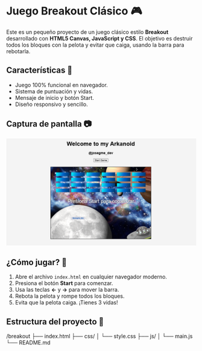 # Juego Breakout Clásico 🎮

Este es un pequeño proyecto de un juego clásico estilo **Breakout** desarrollado con **HTML5 Canvas, JavaScript y CSS**. El objetivo es destruir todos los bloques con la pelota y evitar que caiga, usando la barra para rebotarla.

## Características 📌

- Juego 100% funcional en navegador.
- Sistema de puntuación y vidas.
- Mensaje de inicio y botón Start.
- Diseño responsivo y sencillo.

## Captura de pantalla 📷

![el clásico](/images/arkanoid.png)

## ¿Cómo jugar? 🎯

1. Abre el archivo `index.html` en cualquier navegador moderno.
2. Presiona el botón **Start** para comenzar.
3. Usa las teclas **←** y **→** para mover la barra.
4. Rebota la pelota y rompe todos los bloques.
5. Evita que la pelota caiga. ¡Tienes 3 vidas!

## Estructura del proyecto 📁

/breakout ├── index.html ├── css/ │ └── style.css ├── js/ │ └── main.js └── README.md
